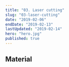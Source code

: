 ```yaml
---
title: "03. Laser cutting"
slug: "03-laser-cutting"
date: "2019-02-06"
endDate: "2019-02-13"
lastUpdated: "2019-02-14"
hero: "hero.jpg"
published: true
---
```


## Material